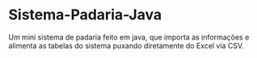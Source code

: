 # Sistema-Padaria-Java
Um mini sistema de padaria feito em java, que importa as informações e alimenta as tabelas do sistema puxando  diretamente do Excel via CSV.
